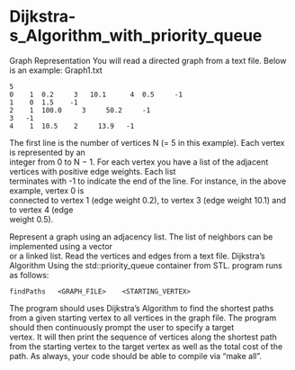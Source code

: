 # Dijkstra-s_Algorithm_with_priority_queue


Graph	Representation
You	will	read	a	directed	graph	from	a	text	file.	Below	is	an	example:
Graph1.txt	
```
5	
0	 1	0.2	    3 	10.1	  4	 0.5	 -1	
1	 0	1.5	   -1	
2	 1	100.0	  3 	50.2	 -1	
3	-1	
4	 1	10.5  	2	  13.9	 -1
```
The	first	line	is	the	number	of	vertices N (=	5	in	this	example).	Each	vertex	is	represented	by	an	
integer	from	0 to N − 1.	
For	each	vertex	you	have	a	list	of	the	adjacent	vertices	with	positive	edge	weights.	Each	list	
terminates	with	-1	to	indicate	the	end	of	the	line.	 For	instance,	in	the	above	example,	vertex	0	is	
connected	to	vertex	1	(edge	weight	0.2),	to	vertex	3	(edge	weight	10.1)	and	to	vertex	4	(edge	
weight	0.5).

Represent	a	graph	using	an	adjacency	list.	The	list	of	neighbors	can	be	implemented	using	a	vector	
or	a	linked	list.	Read	the	vertices	and	edges	from	a	text	file.
Dijkstra’s	Algorithm
Using the	std::priority_queue container	from	STL.
program	runs	as	follows:
```
findPaths	<GRAPH_FILE>	<STARTING_VERTEX>
```
The	program	should	uses	Dijkstra’s	Algorithm	to	find	the	shortest	paths	from	a	given	starting	vertex	to	all	
vertices	in the	graph	file. The	program	should	then	continuously	prompt	the	user	to	specify	a	target	
vertex.	It	will	then	print	the	sequence	of	vertices	along	the	shortest	path	from	the	starting	vertex	to	the	
target	vertex	as	well	as	the	total	cost	of	the	path.
As	always,	your	code	should	be	able	to	compile	via	“make	all”.
